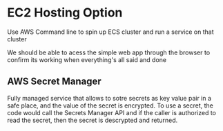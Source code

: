 # EC2 Hosting Option

Use AWS Command line to  spin up ECS cluster and run a service on that cluster

We should be able to acess the simple web app through the browser to confirm its working when everything's all said and done

## AWS Secret Manager

Fully managed service that allows to sotre secrets as key value pair in a safe place, and the value of the secret is encrypted. To use a secret, the code would call the Secrets Manager API and if the caller is authorized to read the secret, then the secret is descrypted and returned.